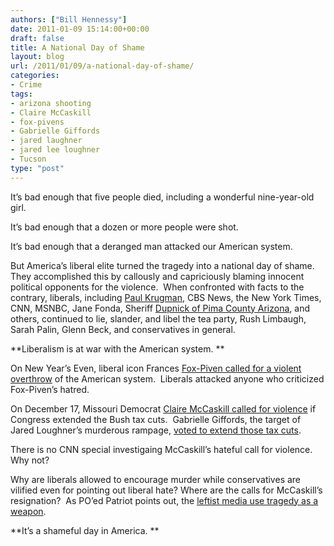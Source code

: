 ```yaml
---
authors: ["Bill Hennessy"]
date: 2011-01-09 15:14:00+00:00
draft: false
title: A National Day of Shame
layout: blog
url: /2011/01/09/a-national-day-of-shame/
categories:
- Crime
tags:
- arizona shooting
- Claire McCaskill
- fox-pivens
- Gabrielle Giffords
- jared laughner
- jared lee loughner
- Tucson
type: "post"
---
```


It’s bad enough that five people died, including a wonderful nine-year-old girl.

It’s bad enough that a dozen or more people were shot.

It’s bad enough that a deranged man attacked our American system.

But America’s liberal elite turned the tragedy into a national day of shame.  They accomplished this by callously and capriciously blaming innocent political opponents for the violence.  When confronted with facts to the contrary, liberals, including [Paul Krugman](https://gatewaypundit.rightnetwork.com/2011/01/disgrace-krugman-blames-gop-for-attempted-assassination-today-before-we-found-out-hes-a-leftwinger/), CBS News, the New York Times, CNN, MSNBC, Jane Fonda, Sheriff [Dupnick of Pima County Arizona](https://gatewaypundit.rightnetwork.com/2011/01/pima-county-az-sheriff-clarence-dupnik-blames-az-political-culture-for-shooting-video/), and others, continued to lie, slander, and libel the tea party, Rush Limbaugh, Sarah Palin, Glenn Beck, and conservatives in general.

**Liberalism is at war with the American system. **

On New Year’s Even, liberal icon Frances [Fox-Piven called for a violent overthrow](https://www.newsrealblog.com/2011/01/05/marxist-frances-fox-piven-calls-for-a-violent-uprising-against-the-american-system/) of the American system.  Liberals attacked anyone who criticized Fox-Piven’s hatred.

On December 17, Missouri Democrat [Claire McCaskill called for violence](https://gatewaypundit.rightnetwork.com/2010/12/claire-mccaskill-promotes-violence-if-dems-dont-get-their-historic-tax-hikes-it-really-is-time-for-americans-to-take-up-pitchforks-video/) if Congress extended the Bush tax cuts.  Gabrielle Giffords, the target of Jared Loughner’s murderous rampage, [voted to extend those tax cuts](https://dailycaller.com/2010/12/17/house-roll-call-bill-to-extend-tax-cuts/).

There is no CNN special investigaing McCaskill’s hateful call for violence. Why not?

Why are liberals allowed to encourage murder while conservatives are vilified even for pointing out liberal hate? Where are the calls for McCaskill’s resignation?  As PO’ed Patriot points out, the [leftist media use tragedy as a weapon](https://www.poedpatriot.com/2011/01/tragic-arizona-shooting-used-as-weapon.html).

**It’s a shameful day in America. **

